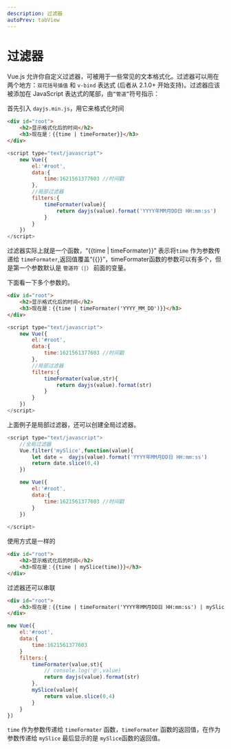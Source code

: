 ```yaml
---
description: 过滤器
autoPrev: tabView
---
```


# 过滤器

Vue.js 允许你自定义过滤器，可被用于一些常见的文本格式化。过滤器可以用在两个地方：`双花括号插值` 和 `v-bind` 表达式 (后者从 2.1.0+ 开始支持)。过滤器应该被添加在 JavaScript 表达式的尾部，由`“管道”`符号指示：

首先引入 `dayjs.min.js`，用它来格式化时间
```html
<div id="root">
    <h2>显示格式化后的时间</h2>
    <h3>现在是：{{time | timeFormater}}</h3>
</div>
```

```js
<script type="text/javascript">
    new Vue({
        el:'#root',
        data:{
            time:1621561377603 //时间戳
        },
        //局部过滤器
        filters:{
            timeFormater(value){
                return dayjs(value).format('YYYY年MM月DD日 HH:mm:ss')
            }
        }
    })
</script>
```
过滤器实际上就是一个函数，“{{time | timeFormater}}” 表示将`time` 作为参数传递给 `timeFormater`,返回值覆盖“{{}}”，timeFormater函数的参数可以有多个，但是第一个参数默认是 `管道符（|）` 前面的变量。

下面看一下多个参数的。
```html
<div id="root">
    <h2>显示格式化后的时间</h2>
    <h3>现在是：{{time | timeFormater('YYYY_MM_DD')}}</h3>
</div>
```

```js
<script type="text/javascript">
    new Vue({
        el:'#root',
        data:{
            time:1621561377603 //时间戳
        },
        //局部过滤器
        filters:{
            timeFormater(value,str){
                return dayjs(value).format(str)
            }
        }
    })
</script>
```

上面例子是局部过滤器，还可以创建全局过滤器。

```js
<script type="text/javascript">
    //全局过滤器
    Vue.filter('mySlice',function(value){
        let date =  dayjs(value).format('YYYY年MM月DD日 HH:mm:ss')
        return date.slice(0,4)
    })

    new Vue({
        el:'#root',
        data:{
            time:1621561377603 //时间戳
        }
    })
    
</script>
```

使用方式是一样的

```html
<div id="root">
    <h2>显示格式化后的时间</h2>
    <h3>现在是：{{time | mySlice(time)}}</h3>
</div>
```

过滤器还可以串联

```html
<div id="root">
    <h3>现在是：{{time | timeFormater('YYYY年MM月DD日 HH:mm:ss') | mySlice}}</h3>
</div>
```

```js
new Vue({
    el:'#root',
    data:{
        time:1621561377603
    }
    filters:{
        timeFormater(value,st){
            // console.log('@',value)
            return dayjs(value).format(str)
        },
        mySlice(value){
            return value.slice(0,4)
        }
    }
})
```

`time` 作为参数传递给 `timeFormater` 函数，`timeFormater` 函数的返回值，在作为参数传递给 `mySlice` 最后显示的是 `mySlice`函数的返回值。



